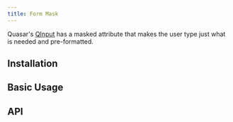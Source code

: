 ```yaml
---
title: Form Mask
---
```

Quasar's [QInput](/vue-components/input) has a masked attribute that makes the user type just what is needed and pre-formatted.

## Installation
<doc-installation components="QInput" />

## Basic Usage
<doc-example title="Basic" file="QInput/MaskBasic" />

<doc-example title="Named Mask" file="QInput/MaskNamed" />

<doc-example title="Unmasked Return" file="QInput/MaskUnmaskedReturn" />

<doc-example title="Filled Mask" file="QInput/MaskFilled" />

## API
<doc-api file="QInput" />
